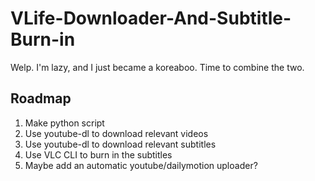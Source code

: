 # VLife-Downloader-And-Subtitle-Burn-in
Welp. I'm lazy, and I just became a koreaboo. Time to combine the two.

## Roadmap
1. Make python script
2. Use youtube-dl to download relevant videos
3. Use youtube-dl to download relevant subtitles
4. Use VLC CLI to burn in the subtitles
5. Maybe add an automatic youtube/dailymotion uploader?
